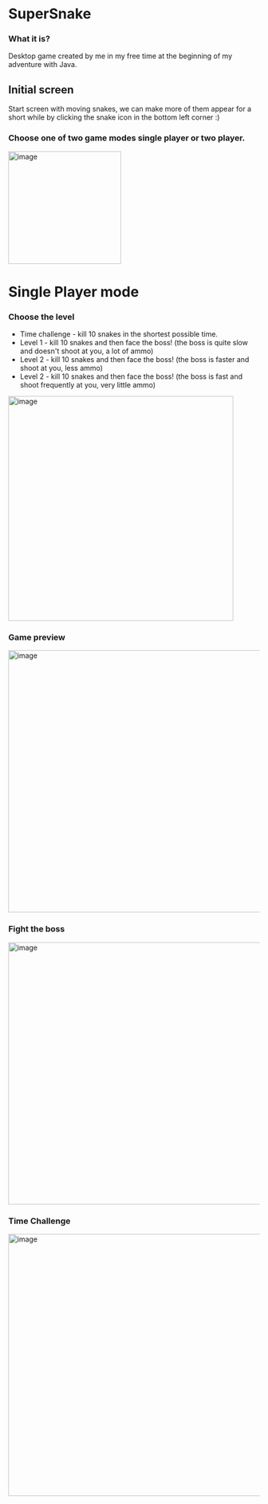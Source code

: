 # SuperSnake

### What it is?
Desktop game created by me in my free time at the beginning of my adventure with Java.


## Initial screen

Start screen with moving snakes, we can make more of them appear for a short while by clicking the snake icon in the bottom left corner :)

### Choose one of two game modes single player or two player.
<img width="226" alt="image" src="https://user-images.githubusercontent.com/95620581/221371127-dcbe0b03-cf18-46be-a411-a686dd5d71b3.png">



# Single Player mode

### Choose the level
* Time challenge - kill 10 snakes in the shortest possible time.
* Level 1 - kill 10 snakes and then face the boss! (the boss is quite slow and doesn't shoot at you, a lot of ammo)
* Level 2 - kill 10 snakes and then face the boss! (the boss is faster and shoot at you, less ammo)
* Level 2 - kill 10 snakes and then face the boss! (the boss is fast and shoot frequently at you, very little ammo)
<img width="451" alt="image" src="https://user-images.githubusercontent.com/95620581/221371308-823e4f28-ae34-40bc-8a6f-b269a9875615.png">


### Game preview

<img width="526" alt="image" src="https://user-images.githubusercontent.com/95620581/221372291-0ea038b1-fbd0-420a-96c7-c753bff62976.png">

### Fight the boss

<img width="526" alt="image" src="https://user-images.githubusercontent.com/95620581/221372428-5c7789b6-aff0-4bf7-82b3-a918c6a5ca32.png">

### Time Challenge

<img width="526" alt="image" src="https://user-images.githubusercontent.com/95620581/221372489-28950c67-93f2-49fd-9729-039bdd6ebeab.png">




